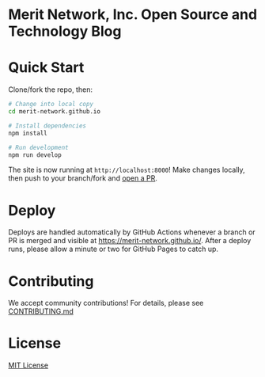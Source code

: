 # Merit Network, Inc. Open Source and Technology Blog

# Quick Start

Clone/fork the repo, then:

```bash
# Change into local copy
cd merit-network.github.io

# Install dependencies
npm install

# Run development
npm run develop
```

The site is now running at `http://localhost:8000`! Make changes locally, then push to your branch/fork and [open a PR](https://github.com/merit-network/merit-network.github.io/compare).

# Deploy

Deploys are handled automatically by GitHub Actions whenever a branch or PR is merged and visible at <https://merit-network.github.io/>. After a deploy runs, please allow a minute or two for GitHub Pages to catch up.

# Contributing

We accept community contributions! For details, please see [CONTRIBUTING.md](CONTRIBUTING.md)

# License

[MIT License](LICENSE)

